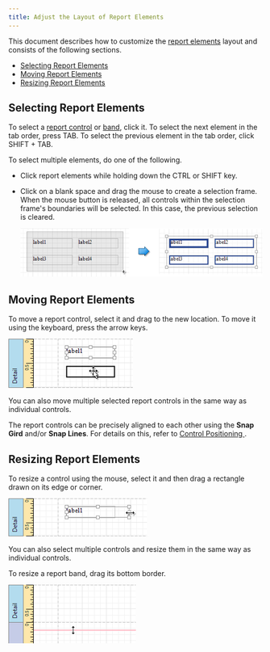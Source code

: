 ```yaml
---
title: Adjust the Layout of Report Elements
---
```

This document describes how to customize the [report elements](../../../../../../interface-elements-for-desktop/articles/report-designer/report-designer-for-wpf/report-elements.md) layout and consists of the following sections.
* [Selecting Report Elements](#selecting)
* [Moving Report Elements](#moving)
* [Resizing Report Elements](#resizing)

<a name="selecting"/>

## Selecting Report Elements
To select a [report control](../../../../../../interface-elements-for-desktop/articles/report-designer/report-designer-for-wpf/report-elements/report-controls.md) or [band](../../../../../../interface-elements-for-desktop/articles/report-designer/report-designer-for-wpf/report-elements/report-bands.md), click it. To select the next element in the tab order, press TAB. To select the previous element in the tab order, click SHIFT + TAB.

To select multiple elements, do one of the following.
* Click report elements while holding down the CTRL or SHIFT key.
* Click on a blank space and drag the mouse to create a selection frame. When the mouse button is released, all controls within the selection frame's boundaries will be selected. In this case, the previous selection is cleared.
	
	![EUD_WpfReportDesigner_Layout_1](../../../../../images/Img123811.png)

<a name="moving"/>

## Moving Report Elements
To move a report control, select it and drag to the new location. To move it using the keyboard, press the arrow keys.

![EUD_WpfReportDesigner_Layout_2](../../../../../images/Img123812.png)

You can also move multiple selected report controls in the same way as individual controls.

The report controls can be precisely aligned to each other using the **Snap Gird** and/or **Snap Lines**. For details on this, refer to [Control Positioning ](../../../../../../interface-elements-for-desktop/articles/report-designer/report-designer-for-wpf/creating-reports/basic-operations/control-positioning-.md).

<a name="resizing"/>

## Resizing Report Elements
To resize a control using the mouse, select it and then drag a rectangle drawn on its edge or corner.

![EUD_WpfReportDesigner_Layout_3](../../../../../images/Img123813.png)

You can also select multiple controls and resize them in the same way as individual controls.

To resize a report band, drag its bottom border.

![EUD_WpfReportDesigner_Layout_4](../../../../../images/Img123814.png)